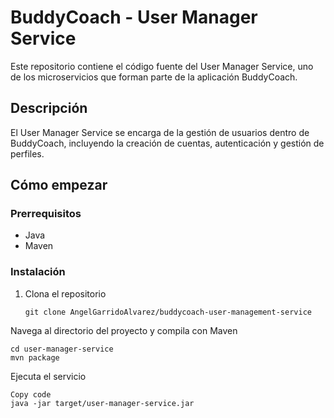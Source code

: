 # BuddyCoach - User Manager Service

Este repositorio contiene el código fuente del User Manager Service, uno de los microservicios que forman parte de la aplicación BuddyCoach.

## Descripción

El User Manager Service se encarga de la gestión de usuarios dentro de BuddyCoach, incluyendo la creación de cuentas, autenticación y gestión de perfiles.

## Cómo empezar

### Prerrequisitos

- Java
- Maven

### Instalación

1. Clona el repositorio
   ```
   git clone AngelGarridoAlvarez/buddycoach-user-management-service
   ```
Navega al directorio del proyecto y compila con Maven
```
cd user-manager-service
mvn package
```
Ejecuta el servicio
```
Copy code
java -jar target/user-manager-service.jar
```

